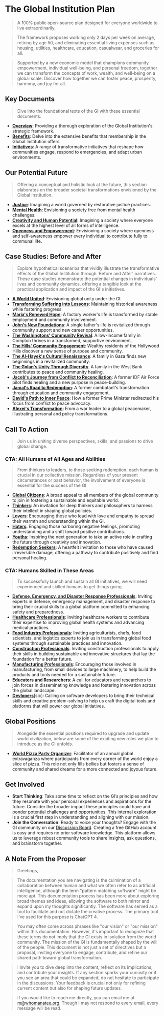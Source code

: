 # The Global Institution Plan
> A 100% public open-source plan designed for everyone worldwide to live extraordinarily.

> The framework proposes working only 2 days per week on average, retiring by age 50, and eliminating essential living expenses such as housing, utilities, healthcare, education, casualwear, and groceries for all.

> Supported by a new economic model that champions community empowerment, individual well-being, and personal freedom, together we can transform the concepts of work, wealth, and well-being on a global scale. Discover how together we can foster peace, prosperity, harmony, and joy for all.
<!--Here, you will find detailed insights into our transformative agenda designed to reshape societies worldwide. Explore various sections to understand the depth and breadth of our initiatives, from economic restructuring to societal well-being. We encourage you to engage with us: share your thoughts, pose questions, offer comments, or contribute ideas using the Discussions section of this repository. Your input is invaluable as we work together to build the brightest, most equitable future for all.-->

## Key Documents
> Dive into the foundational texts of the GI with these essential documents. <!--Designed for comprehensive understanding and ease of access, these resources are tailored to provide a detailed view of our transformative initiatives and the core benefits that enrich the lives of all members.-->
- [**Overview**](docs/overview.md): Providing a thorough exploration of the Global Institution's strategic framework. <!-- , this document offers a detailed insight into our ambitious plans. It outlines the mechanisms and philosophies underpinning our efforts to reshape global society for a sustainable and prosperous future. -->
- [**Benefits**](docs/benefits-all.md): Delve into the extensive benefits that membership in the Global Institution offers. <!--This document details how our programs and policies tangibly improve personal well-being and foster community prosperity, covering critical areas such as housing, healthcare, education, and environmental sustainability.-->
- [**Initiatives**](docs/initiatives.md): A range of transformative initiatives that reshape how communities engage, respond to emergencies, and adapt urban environments. <!--It details strategies for transitioning traditional law enforcement to community-focused support, integrating global and local emergency management, and innovating in labor and community services. The initiatives also focus on reimagining urban spaces for sustainability and multifunctionality.-->

## Our Potential Future
> Offering a conceptual and holistic look at the future, this section elaborates on the broader societal transformations envisioned by the Global Institution. <!--It discusses the idealistic outcomes of these changes, such as the eradication of mental health challenges and the overhaul of the justice system into a restorative model. This vision paints a picture of a world where systemic changes lead to a healthier, more equitable, and interconnected global society.-->
- [**Justice**](docs/vision-justice.md): Imagining a world governed by restorative justice practices.
- [**Mental Health**](docs/vision-mental-health.md): Envisioning a society free from mental health challenges.
- [**Creativity and Human Potential**](docs/vision-human-potential.md): Imagining a society where everyone excels at the highest level of all forms of intelligence.
- [**Openness and Empowerment**](docs/vision-openness-empowerment.md): Envisioning a society where openness and self-awareness empower every individual to contribute fully to communal life.

## Case Studies: Before and After
> Explore hypothetical scenarios that vividly illustrate the transformative effects of the Global Institution through 'Before and After' narratives. These case studies demonstrate the potential changes in individuals' lives and community dynamics, offering a tangible look at the practical application and impact of the GI's initiatives.
- [**A World United**](docs/case-study-global.md): Envisioning global unity under the GI.
- [**Transforming Suffering into Lessons**](docs/case-study-suffering.md): Maintaining historical awareness while fostering progress.
- [**Maria's Renewed Hope**](docs/case-study-maria.md): A factory worker's life is transformed by stable employment and community involvement.
- [**John's New Foundations**](docs/case-study-john.md): A single father's life is revitalized through community support and new career opportunities.
- [**The Washingtons' Community Revival**](docs/case-study-the-washingtons.md): A low-income family in Compton thrives in a transformed, supportive environment.
- [**The Hills' Community Engagement**](docs/case-study-the-hills.md): Wealthy residents of the Hollywood Hills discover a new sense of purpose and community.
- [**The Al-Hayek's Cultural Renaissance**](docs/case-study-the-al-hayeks.md): A family in Gaza finds new beginnings in a revitalized community.
- [**The Golan's Unity Through Diversity**](docs/case-study-the-golans.md): A family in the West Bank contributes to peace and community healing.
- [**Jacob's Journey from Conflict to Reconciliation**](docs/case-study-jacob.md): A former IDF Air Force pilot finds healing and a new purpose in peace-building.
- [**Jamal's Road to Redemption**](docs/case-study-jamal.md): A former combatant's transformation through education and community engagement.
- [**David's Path to Inner Peace**](docs/case-study-david.md): How a former Prime Minister redirected his focus from conflict to peace advocacy.
- [**Alexei's Transformation**](docs/case-study-alexei.md): From a war leader to a global peacemaker, illustrating personal and policy transformations.

## Call To Action
> Join us in uniting diverse perspectives, skills, and passions to drive global change.

### CTA: All Humans of All Ages and Abilities
> From thinkers to leaders, to those seeking redemption, each human is crucial in our collective mission. Regardless of your present circumstances or past behavior, the involvement of everyone is essential for the success of the GI.
- [**Global Citizens**](docs/cta-global-citizens.md): A broad appeal to all members of the global community to join in fostering a sustainable and equitable world.
- [**Thinkers**](docs/cta-thinkers.md): An invitation for deep thinkers and philosophers to harness their intellect in shaping global policies.
- [**Lovers**](docs/cta-lovers.md): Encouraging those who lead with love and empathy to spread their warmth and understanding within the GI.
- [**Haters**](docs/cta-haters.md): Engaging those harboring negative feelings, promoting understanding and a shift toward positive contributions.
- [**Youths**](docs/cta-youths.md): Inspiring the next generation to take an active role in crafting the future through creativity and innovation.
- [**Redemption Seekers**](docs/cta-redemption.md): A heartfelt invitation to those who have caused irreversible damage, offering a pathway to contribute positively and find personal healing.  

### CTA: Humans Skilled in These Areas
> To successfully launch and sustain all GI initiatives, we will need experienced and skilled humans to get things going.
- [**Defense, Emergency, and Disaster Response Professionals**](docs/cta-defense-emergency.md): Inviting experts in defense, emergency management, and disaster response to bring their crucial skills to a global platform committed to enhancing safety and preparedness.
- [**Healthcare Professionals**](docs/cta-healthcare.md): Inviting healthcare workers to contribute their expertise to improving global health systems and advancing medical practices.
- [**Food Industry Professionals**](docs/cta-food-industry.md): Inviting agriculturists, chefs, food scientists, and logistics experts to join us in transforming global food systems through sustainable practices and innovation.
- [**Construction Professionals**](docs/cta-builders.md): Inviting construction professionals to apply their skills in building sustainable and innovative structures that lay the foundation for a better future.
- [**Manufacturing Professionals**](docs/cta-manufacturing.md): Encouraging those involved in manufacturing, from small devices to large machinery, to help build the products and tools needed for a sustainable future.
- [**Educators and Researchers**](docs/cta-educators.md): A call for educators and researchers to join forces in disseminating knowledge and fostering innovation across the global landscape.
- [**Devlopers**](docs/cta-devlopers.md)[sic]: Calling on software developers to bring their technical skills and creative problem-solving to help us craft the digital tools and platforms that will power our global initiatives.

<!--
### CTA: Human Specific
> Recognizing the unique contributions of each potential member, the GI is committed to ensuring that everyone has the opportunity to soar to new heights. These pages embody the truth that no matter one’s current standing or viewpoints, the future holds incredible potential for all. By embracing every potential member, we aim to foster the brightest, most inclusive future.
- [**Barack**](docs/cta-personal-barack.md): Harnessing his experience in leadership and diplomacy to champion global unity and social justice initiatives within the GI.
- [**Don**](docs/cta-personal-don.md): Harnessing entrepreneurial spirit and financial acuity to drive economic innovation and business development.
- [**Joe**](docs/cta-personal-joe.md): Leveraging his extensive governance experience and heartfelt commitment to public service, Joe would guide key global initiatives within the GI, enhancing health, prosperity, and sustainability worldwide.
- [**Bill**](docs/cta-personal-bill.md): Employing sharp wit and social commentary to challenge cultural norms and advocate for mental health awareness.
-->
<!-- 
- [**Ye**](docs/cta-personal-ye.md): Inspiring innovation in music and fashion, integrating artistic exploration with cultural sustainability.
- [**Jay**](docs/cta-personal-hov.md): Cultivating artistic entrepreneurship and cultural influence to enrich global arts and community engagement.
- [**Marshall**](docs/cta-personal-marshall.md): Encouraging personal growth and artistic expression, using music as a conduit for emotional resilience and social commentary.
- [**Jon**](docs/cta-personal-jon.md): Leveraging media influence and advocacy to champion veterans’ rights and drive transformative social initiatives.
- [**Oprah**](docs/cta-personal-oprah.md): Amplifying voices and empowering global communities through media, philanthropy, and advocacy for education and women's rights.
- [**Hillary**](docs/cta-personal-hillary.md): Steering global policy and diplomacy with a focus on women’s empowerment and international relations.
-->

## Global Positions
> Alongside the essential positions required to upgrade and update world civilization, below are some of the exciting new roles we plan to introduce as the GI unfolds.
- [**World Pizza Party Organizer**](docs/job-pizza-party-organizer.md): Facilitator of an annual global extravaganza where participants from every corner of the world enjoy a slice of pizza. This role not only fills bellies but fosters a sense of community and shared dreams for a more connected and joyous future.
<!--
- [**General Complainer Supreme**](docs/job-general-complainer-supreme.md): The leader of the Army of Complainers, responsible for steering the direction of complaint resolution initiatives globally. This role demands a visionary leader who can transform grievances into strategic actions, ensuring that every voice within the GI is heard and valued. The General Complainer Supreme sets the tone for a proactive, problem-solving culture, embodying the GI’s commitment to continuous improvement and inclusive leadership.
- [**Army of Complainers Member**](docs/job-army-of-complainers.md): As a mandatory role for all GI members, this position is at the heart of our mission to address and resolve every issue, no matter its size. Members are tasked with identifying, articulating, and solving complaints ranging from everyday inconveniences to systemic challenges. This role is about active participation in creating a better world, ensuring that every complaint, big or small, is an opportunity for improvement and innovation.
-->

## Get Involved
- **Start Thinking**: Take some time to reflect on the GI’s principles and how they resonate with your personal experiences and aspirations for the future. Consider the broader impact these principles could have and ponder potential challenges and opportunities. This internal exploration is a crucial first step in understanding and aligning with our mission.
- **Join the Conversation**: Ready to voice your thoughts? Engage with the GI community on our [Discussion Board](https://github.com/whomanatee/plan/discussions). Creating a free GitHub account is easy and requires no prior software knowledge. This platform allows us to leverage robust community tools to share insights, ask questions, and brainstorm together.

<!-- - **Spread the Word**: Help amplify the plan by discussing the GI with friends, family, and on your social media platforms. Every discussion you initiate helps us grow stronger and reach further.-->


## A Note From the Proposer

> Greetings,

> The documentation you are navigating is the culmination of a collaboration between human and what we often refer to as artificial intelligence, although the term "pattern matching software" might be more apt. This documentation process has been more about exploring broad themes and ideas, allowing the software to both mirror and expand upon my thoughts significantly. The software has served as a tool to facilitate and not dictate the creative process. The primary tool I've used for this purpose is ChatGPT 4.

> You may often come across phrases like "our vision" or "our mission" within this documentation. However, it's important to recognize that these terms do not imply that the GI exists in isolation from the world community. The mission of the GI is fundamentally shaped by the will of the people. This document is not just a set of directives but a proposal, inviting everyone to engage, contribute, and refine our shared path toward global transformation.

> I invite you to dive deep into the content, reflect on its implications, and contribute your insights. If any section sparks your curiosity or if you see an area that could be expanded, do not hesitate to participate in the discussions. Your feedback is crucial not only for refining current content but also for shaping future updates.

> If you would like to reach me directly, you can email me at m@whomanatee.org. Though I may not respond to every email, every message will be read.

<!--
> The documentation you are navigating is the culmination of a collaboration between human and what we often refer to as artificial intelligence, although the term "pattern matching software" might be more apt—or for short, PMS. This documentation process has been more about exploring broad themes and ideas than dictating specific content, allowing the PMS to both mirror and expand upon my thoughts significantly. The primary tool I've used for this purpose is ChatGPT 4, which has been instrumental in refining and expanding the concepts presented.
> Interestingly, this editor's note itself—like the rest of the documentation—has been refined and expanded through my discussions with ChatGPT 4. This recursive use of PMS in creating a document that discusses its role illustrates the complex, intertwined relationship we have with this technology. It's a partnership where these tools augment our human capacities, pushing us toward new heights of innovation and understanding.
> For those who may fear the robots taking over one day, your perspective may shift based on my experience with pattern matching software. Rather than envisioning a dystopian scenario dominated by uncontrollable PMS, hopefully you'll come to see these tools as allies in our quest for global advancement. The capabilities of PMS to generate solutions and ideas has shown its potential to help propel us towards a future marked by peace, prosperity, harmony, and joy. Let's embrace this partnership with PMS.
> You may often come across phrases like "our vision" or "our mission" within this documentation. However, it's important to recognize that these terms do not imply that the GI exists in isolation from its community. The mission of the GI is fundamentally shaped by the will of the people. This document is not just a set of directives but a proposal, inviting everyone to engage, contribute, and refine our shared path toward global transformation.
> I invite you to dive deep into the content, reflect on its implications, and contribute your insights. If any section sparks your curiosity or if you see an area that could be expanded, do not hesitate to participate in the discussions. Your feedback is crucial not only for refining current content but also for shaping future updates.
> Together, let's craft a narrative that resonates with every member of our global community, leveraging the unique contributions of both human and PMS to forge a path forward.
-->
